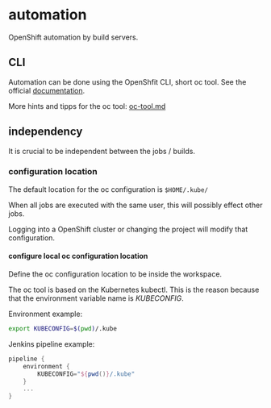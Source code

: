 # automation

OpenShift automation by build servers.

## CLI

Automation can be done using the OpenShfit CLI, short oc tool. See the official [documentation](https://docs.openshift.com/container-platform/latest/cli_reference/openshift_cli/getting-started-cli.html).

More hints and tipps for the oc tool: [oc-tool.md](oc-tool.md)

## independency

It is crucial to be independent between the jobs / builds.

### configuration location

The default location for the oc configuration is `$HOME/.kube/`

When all jobs are executed with the same user, this will possibly effect other jobs.

Logging into a OpenShift cluster or changing the project will modify that configuration.

#### configure local oc configuration location

Define the oc configuration location to be inside the workspace.

The oc tool is based on the Kubernetes kubectl.
This is the reason because that the environment variable name is *KUBECONFIG*.

Environment example:

```bash
export KUBECONFIG=$(pwd)/.kube
```

Jenkins pipeline example:

```Groovy
pipeline {
    environment {
        KUBECONFIG="${pwd()}/.kube"
    }
    ...
}
```
